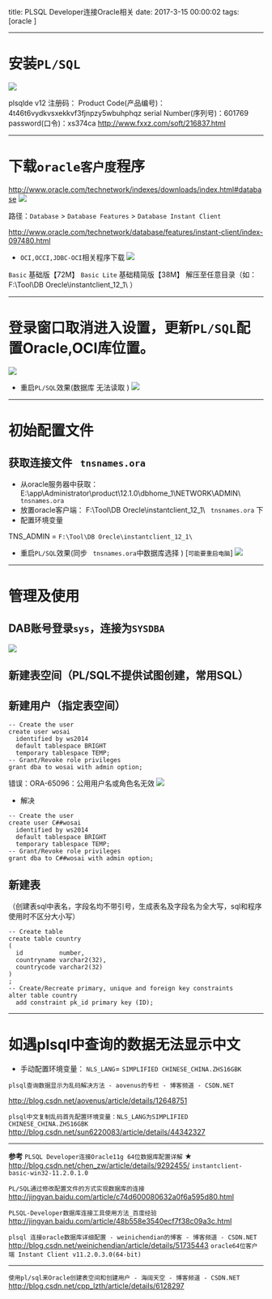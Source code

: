 title: PLSQL Developer连接Oracle相关
date: 2017-3-15 00:00:02
tags: [oracle ]


---


# 安装`PL/SQL`
![](http://7xnbs3.com1.z0.glb.clouddn.com/17-5-31/9554637.jpg)



plsqlde v12 注册码：
Product Code(产品编号)：4t46t6vydkvsxekkvf3fjnpzy5wbuhphqz
serial Number(序列号)：601769
password(口令)：xs374ca
http://www.fxxz.com/soft/216837.html



---
# 下载`oracle客户度`程序
http://www.oracle.com/technetwork/indexes/downloads/index.html#database
![](http://7xnbs3.com1.z0.glb.clouddn.com/17-5-31/68724956.jpg)


路径：`Database` > `Database Features` > `Database Instant Client`

http://www.oracle.com/technetwork/database/features/instant-client/index-097480.html
- `OCI,OCCI,JDBC-OCI`相关程序下载
![]( http://7xnbs3.com1.z0.glb.clouddn.com/17-5-31/59505301.jpg)


`Basic` 基础版【72M】
`Basic Lite` 基础精简版【38M】
解压至任意目录（如： F:\Tool\DB Orecle\instantclient_12_1\ ）


---

# 登录窗口取消进入设置，更新`PL/SQL`配置Oracle,OCI库位置。
![]( http://7xnbs3.com1.z0.glb.clouddn.com/17-5-31/15296306.jpg)


- 重启`PL/SQL`效果(数据库 无法读取 )
![](http://7xnbs3.com1.z0.glb.clouddn.com/17-5-31/74710081.jpg)



---

# 初始配置文件

## 获取连接文件   ` tnsnames.ora`
- 从oracle服务器中获取：
   E:\app\Administrator\product\12.1.0\dbhome_1\NETWORK\ADMIN\  ` tnsnames.ora`
- 放置oracle客户端：
   F:\Tool\DB Orecle\instantclient_12_1\  ` tnsnames.ora` 下
- 配置环境变量

TNS_ADMIN = ` F:\Tool\DB Orecle\instantclient_12_1\ `


- 重启`PL/SQL`效果(同步 ` tnsnames.ora`中数据库选择 )  [`可能要重启电脑`]
![](http://7xnbs3.com1.z0.glb.clouddn.com/17-5-31/17366696.jpg)



---

# 管理及使用
## DAB账号登录`sys`，连接为`SYSDBA`
![]( http://7xnbs3.com1.z0.glb.clouddn.com/17-8-12/12589487.jpg)


## 新建表空间（PL/SQL不提供试图创建，常用SQL）
## 新建用户（指定表空间）
```
-- Create the user 
create user wosai
  identified by ws2014
  default tablespace BRIGHT
  temporary tablespace TEMP;
-- Grant/Revoke role privileges 
grant dba to wosai with admin option;
```



错误：ORA-65096：公用用户名或角色名无效
![]( http://7xnbs3.com1.z0.glb.clouddn.com/17-8-12/91807164.jpg)


- 解决

```
-- Create the user 
create user C##wosai
  identified by ws2014
  default tablespace BRIGHT
  temporary tablespace TEMP;
-- Grant/Revoke role privileges 
grant dba to C##wosai with admin option;
```


## 新建表
（创建表sql中表名，字段名均不带引号，生成表名及字段名为全大写，sql和程序使用时不区分大小写）
```
-- Create table
create table country
(
  id          number,
  countryname varchar2(32),
  countrycode varchar2(32)
)
;
-- Create/Recreate primary, unique and foreign key constraints 
alter table country
  add constraint pk_id primary key (ID);
```


---

# 如遇plsql中查询的数据无法显示中文
- 手动配置环境变量：
`NLS_LANG`= `SIMPLIFIED CHINESE_CHINA.ZHS16GBK`



`plsql查询数据显示为乱码解决方法 - aovenus的专栏 - 博客频道 - CSDN.NET`

http://blog.csdn.net/aovenus/article/details/12648751


`plsql中文复制乱码首先配置环境变量：NLS_LANG为SIMPLIFIED CHINESE_CHINA.ZHS16GBK`
http://blog.csdn.net/sun6220083/article/details/44342327



---
**参考** `PLSQL Developer连接Oracle11g 64位数据库配置详解` ★
http://blog.csdn.net/chen_zw/article/details/9292455/  `instantclient-basic-win32-11.2.0.1.0`



`PL/SQL通过修改配置文件的方式实现数据库的连接`
http://jingyan.baidu.com/article/c74d600080632a0f6a595d80.html


`PLSQL-Developer数据库连接工具使用方法_百度经验`
http://jingyan.baidu.com/article/48b558e3540ecf7f38c09a3c.html


`plsql 连接oracle数据库详细配置 - weinichendian的博客 - 博客频道 - CSDN.NET`  
http://blog.csdn.net/weinichendian/article/details/51735443   `oracle64位客户端 Instant Client v11.2.0.3.0(64-bit)`


---


`使用pl/sql来Oracle创建表空间和创建用户 - 海阔天空 - 博客频道 - CSDN.NET`
http://blog.csdn.net/cpp_lzth/article/details/6128297